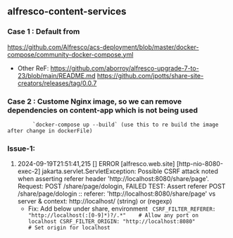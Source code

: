 ## alfresco-content-services

### Case 1 : Default from 
https://github.com/Alfresco/acs-deployment/blob/master/docker-compose/community-docker-compose.yml

* Other ReF:
https://github.com/aborroy/alfresco-upgrade-7-to-23/blob/main/README.md
https://github.com/jpotts/share-site-creators/releases/tag/0.0.7

### Case 2 : Custome Nginx image, so we can remove dependencies on content-app which is not being used 
			`docker-compose up --build` (use this to re build the image after change in dockerFile)

### Issue-1:
1. 2024-09-19T21:51:41,215 [] ERROR [alfresco.web.site] [http-nio-8080-exec-2] jakarta.servlet.ServletException: Possible CSRF attack noted when asserting referer header 'http://localhost:8080/share/page'. Request: POST /share/page/dologin, FAILED TEST: Assert referer POST /share/page/dologin :: referer: 'http://localhost:8080/share/page' vs server & context: http://localhost/ (string) or  (regexp)
   - Fix: Add below under share, environment 
	` CSRF_FILTER_REFERER: "http://localhost(:[0-9]*)?/.*"    # Allow any port on localhost
          CSRF_FILTER_ORIGIN: "http://localhost:8080"             # Set origin for localhost`
     

